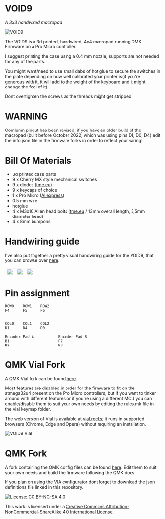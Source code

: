 # VOID9
*A 3x3 handwired macropad*

![VOID9](https://i.imgur.com/Db82OaX.jpg)

The VOID9 is a 3d printed, handwired, 4x4 macropad running QMK Firmware on a Pro Micro controller.

I suggest printing the case using a 0.4 mm nozzle, supports are not needed for any of the parts.

You might want/need to use small dabs of hot glue to secure the switches in the plate depending on how well calibrated your printer is(if you're generous with it, it will add to the weight of the keyboard and it might change the feel of it).

Dont overtighten the screws as the threads might get stripped.

# WARNING

Comlumn pinout has been revised, if you have an older build of the macropad (built before October 2022, which was using pins D1, D0, D4) edit the info.json file in the firmware forks in order to reflect your wiring!

# Bill Of Materials

* 3d printed case parts
* 9 x Cherry MX style mechanical switches
* 9 x diodes ([tme.eu](https://www.tme.eu/ro/en/details/1n4148-dio/tht-universal-diodes/diotec-semiconductor/1n4148/))
* 9 x keycaps of choice
* 1 x Pro Micro ([Aliexpress](https://www.aliexpress.com/item/32902569443.html))
* 0.5 mm wire
* hotglue
* 4 x M3x10 Allen head bolts ([tme.eu](https://www.tme.eu/ro/en/details/m3x10_d912-a2/bolts/kraftberg/) / 13mm overall length, 5,5mm diameter head)
* 4 x 8mm bumpons

# Handwiring guide

I've also put together a pretty visual handwiring guide for the VOID9, that you can browse over [here](https://victorlucachi.ro/journal/void9-wiring-guide/).

| ![](https://i.imgur.com/01WknB5.jpg) 	| ![](https://i.imgur.com/GMMczAH.jpg) 	| ![](https://i.imgur.com/5NyUoJY.jpg) 	|
|---------------------------------------|---------------------------------------|---------------------------------------|

# Pin assignment

    ROW0    ROW1    ROW2
    F4      F5      F6
    
    
    COL0    COL1    COL2
    D1      D4      D0
    
    Encoder Pad A           Encoder Pad B
    B1                      F7
    B2                      B3

# QMK Vial Fork

A QMK Vial fork can be found [here](https://github.com/victorlucachi/vial-qmk/tree/dev_void/keyboards/handwired/void9).

Most features are disabled in order for the firmware to fit on the atmega32u4 present on the Pro Micro controllers, but if you want to tinker around with different features or if you're using a different MCU you can enable/disable them to suit your own needs by editing the rules.mk file in the vial keymap folder.

The web version of Vial is available at [vial.rocks](https://vial.rocks/); it runs in supported browsers (Chrome, Edge and Opera) without requiring an installation.

![VOID9 Vial](https://user-images.githubusercontent.com/2669084/198689647-d4c7ffd5-a325-413a-b2e1-e0ccaf95869d.png)

# QMK Fork

A fork containing the QMK config files can be found [here](https://github.com/victorlucachi/qmk_firmware/tree/dev_void/keyboards/handwired/void9). Edit them to suit your own needs and build the firmware following the QMK docs.

If you plan on using the VIA configurator dont forget to download the json definitions file linked in this repository.

[![License: CC BY-NC-SA 4.0](https://img.shields.io/badge/License-CC%20BY--NC--SA%204.0-blue)](https://creativecommons.org/licenses/by-nc-sa/4.0/)

This work is licensed under a [Creative Commons Attribution-NonCommercial-ShareAlike 4.0 International License](https://creativecommons.org/licenses/by-nc-sa/4.0/).

